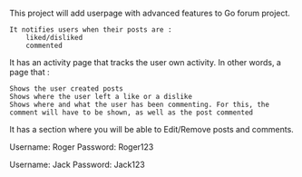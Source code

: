 This project will add userpage with advanced features
to Go forum project. 

    It notifies users when their posts are :
        liked/disliked
        commented

It has an activity page that tracks the user own activity. In other words, a page that :

    Shows the user created posts
    Shows where the user left a like or a dislike
    Shows where and what the user has been commenting. For this, the comment will have to be shown, as well as the post commented

It has a section where you will be able to Edit/Remove posts and comments.



Username: Roger
Password: Roger123

Username: Jack
Password: Jack123

